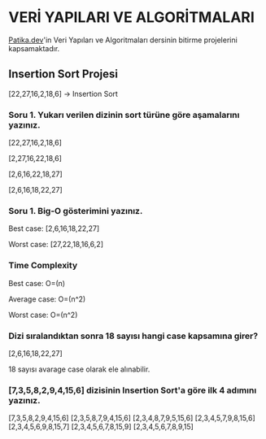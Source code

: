# VERİ YAPILARI VE ALGORİTMALARI

[Patika.dev](https://patika.dev)'in Veri Yapıları ve Algoritmaları dersinin bitirme projelerini kapsamaktadır.

## Insertion Sort Projesi

[22,27,16,2,18,6] -> Insertion Sort

### Soru 1. Yukarı verilen dizinin sort türüne göre aşamalarını yazınız.

[22,27,16,2,18,6]

[2,27,16,22,18,6]

[2,6,16,22,18,27]

[2,6,16,18,22,27]

### Soru 1. Big-O gösterimini yazınız.

Best case: [2,6,16,18,22,27]

Worst case: [27,22,18,16,6,2]

### Time Complexity

Best case: O=(n)

Average case: O=(n^2)

Worst case: O=(n^2)

### Dizi sıralandıktan sonra 18 sayısı hangi case kapsamına girer?

[2,6,16,18,22,27]

18 sayısı avarage case olarak ele alınabilir.

### [7,3,5,8,2,9,4,15,6] dizisinin Insertion Sort'a göre ilk 4 adımını yazınız.

[7,3,5,8,2,9,4,15,6]
[2,3,5,8,7,9,4,15,6]
[2,3,4,8,7,9,5,15,6]
[2,3,4,5,7,9,8,15,6]
[2,3,4,5,6,9,8,15,7]
[2,3,4,5,6,7,8,15,9]
[2,3,4,5,6,7,8,9,15]
